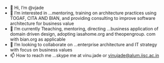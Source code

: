 - 👋 Hi, I’m @vjade
- 👀 I’m interested in ...mentoring, training on architecture practices using TOGAF, CITA AND BIAN, and providing consulting to improve software architecture for business value
- 🌱 I’m currently Tteaching, mentoring, directing ...business application of domain driven design, adopting iasahome.org and theopengroup. com with bian.org as applicable
- 💞️ I’m looking to collaborate on ...enterprise architecture and IT strategy with focus on business values  
- 📫 How to reach me ...skype me at vinu.jade or vinujade@alum.iisc.ac.in

<!---
vjade/vjade is a ✨ special ✨ repository because its `README.md` (this file) appears on your GitHub profile.
You can click the Preview link to take a look at your changes.
--->
